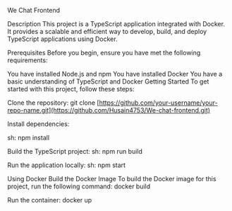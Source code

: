We Chat Frontend

Description
This project is a TypeScript application integrated with Docker. It provides a scalable and efficient way to develop, build, and deploy TypeScript applications using Docker.

Prerequisites
Before you begin, ensure you have met the following requirements:

You have installed Node.js and npm
You have installed Docker
You have a basic understanding of TypeScript and Docker
Getting Started
To get started with this project, follow these steps:

Clone the repository:
git clone [https://github.com/your-username/your-repo-name.git](https://github.com/Husain4753/We-chat-frontend.git)

Install dependencies:

sh:
npm install

Build the TypeScript project:
sh:
npm run build

Run the application locally:
sh:
npm start

Using Docker
Build the Docker Image
To build the Docker image for this project, run the following command:
docker build

Run the container:
docker up
